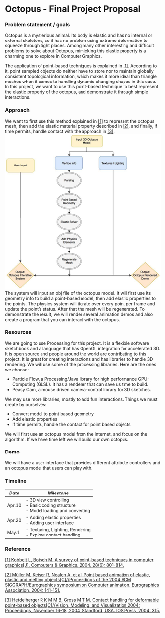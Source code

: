 # Octopus - Final Project Proposal

### Problem statement / goals
Octopus is a mysterious animal. Its body is elastic and has no internal or external skeletons, so it has no problem using extreme deformation to squeeze through tight places. Among many other interesting and difficult problems to solve about Octopus, mimicking this elastic property is a charming one to explore in Computer Graphics. 

The application of point-based techniques is explained in [[1]](#1).  According to it, point sampled objects do neither have to store nor to maintain globally consistent topological information, which makes it more ideal than triangle meshes when it comes to handling dynamic changing shapes in this case. In this project, we want to use this point-based technique to best represent the elastic property of the octopus, and demonstrate it through simple interactions.

### Approach
We want to first use this method explained in [[1]](#1) to represent the octopus mesh, then add the elastic material property described in [[2]](#2), and finally, if time permits, handle contact with the approach in [[3]](#3).
![](chart.jpg)
The system will input an obj file of the octopus model. It will first use its geometry info to build a point-based model, then add elastic properties to the points. The physics system will iterate over every point per frame and update the point’s status. After that the mesh will be regenerated.
To demonstrate the result, we will render several animation demos and also create a program that you can interact with the octopus.

### Resources
We are going to use Processing for this project. It is a flexible software sketchbook and a language that has OpenGL integration for accelerated 3D. It is open source and people around the world are contributing to this project. It is great for creating interactions and has libraries to handle 3D rendering. 
We will use some of the processing libraries. Here are the ones we choose:
- Particle Flow, a Processing/Java library for high performance GPU-Computing (GLSL). It has a renderer that can save us time to build. 
- Peasy Cam, a mouse driven camera-control library for 3D sketches.

We may use more libraries, mostly to add fun interactions. 
Things we must create by ourselves:
- Convert model to point based geometry
- Add elastic properties
- If time permits, handle the contact for point based objects

We will first use an octopus model from the internet, and focus on the algorithm. If we have time left we will build our own octopus.

### Demo
We will have a user interface that provides different attribute controllers and an octopus model that users can play with. 

### Timeline

*Date* | *Milestone*
--- | ---
Apr.10 | - 3D view controlling <br> - Basic coding structure <br> - Model loading and converting
Apr.20 | - Adding elastic properties <br> - Adding user interface
May.1 | - Texturing, Lighting, Rendering <br> - Explore contact handling

### Reference
[[1] Kobbelt L, Botsch M. A survey of point-based techniques in computer graphics[J]. Computers & Graphics, 2004, 28(6): 801-814.](https://pdfs.semanticscholar.org/1dd4/d072dfbd3225e5fb7a36f9c093ff9d6915f8.pdf)<a name="1"></a>

[[2] Müller M, Keiser R, Nealen A, et al. Point based animation of elastic, plastic and melting objects[C]//Proceedings of the 2004 ACM SIGGRAPH/Eurographics symposium on Computer animation. Eurographics Association, 2004: 141-151.](https://cg.inf.ethz.ch/Downloads/Publications/Papers/2004/Mue04c/Mue04c.pdf)<a name="2"></a>

[[3] Hetdelherger R K M M B, Gross M T M. Contact handling for deformable point-based objects[C]//Vision, Modeling, and Visualization 2004: Proceedings, November 16-18, 2004, Standford, USA. IOS Press, 2004: 315.](http://matthias-mueller-fischer.ch/publications/cd_pba04.pdf)<a name="3"></a>
